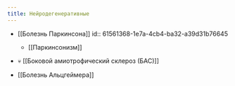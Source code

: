 ```yaml
---
title: Нейродегенеративные
---
```


- [[Болезнь Паркинсона]]
id:: 61561368-1e7a-4cb4-ba32-a39d31b76645
	 - [[Паркинсонизм]]

- 💀 [[Боковой амиотрофический склероз (БАС)]]

- [[Болезнь Альцгеймера]]
